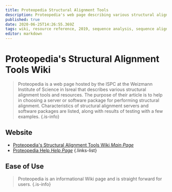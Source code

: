 ```yaml
---
title: Proteopedia Structural Alignment Tools
description: Proteopedia's web page describing various structural alignment tools and resources.
published: true
date: 2020-06-25T14:26:55.369Z
tags: wiki, resource reference, 2019, sequence analysis, sequence alignment, resource center, protein, structural alignment, structural analysis, library
editor: markdown
---
```


# Proteopedia's Structural Alignment Tools Wiki

> Proteopedia is a web page hosted by the ISPC at the Weizmann Institute of Science in Isreal that describes various structural alignment tools and resources.
&NewLine;
The purpose of their article is to help in choosing a server or software package for performing structural alignment. Characteristics of structural alignment servers and software packages are listed, along with results of testing with a few examples.
{.is-info}



## Website

- [Proteopedia's Structural Alignment Tools Wiki *Main Page*](https://proteopedia.org/wiki/index.php/Structural_alignment_tools)
- [Proteopedia Help *Help Page*](https://proteopedia.org/wiki/index.php/Help:Contents)
{.links-list}

## Ease of Use
> Proteopedia is an informational Wiki page and is straight forward for users. 
{.is-info}


